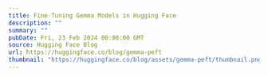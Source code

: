 ```yaml
---
title: Fine-Tuning Gemma Models in Hugging Face
description: ""
summary: ""
pubDate: Fri, 23 Feb 2024 00:00:00 GMT
source: Hugging Face Blog
url: https://huggingface.co/blog/gemma-peft
thumbnail: "https://huggingface.co/blog/assets/gemma-peft/thumbnail.png"
---
```


